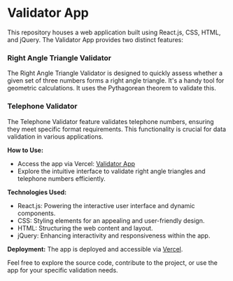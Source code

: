 # Validator App

This repository houses a web application built using React.js, CSS, HTML, and jQuery. The Validator App provides two distinct features:

### Right Angle Triangle Validator
The Right Angle Triangle Validator is designed to quickly assess whether a given set of three numbers forms a right angle triangle. It's a handy tool for geometric calculations. It uses the Pythagorean theorem to validate this.

### Telephone Validator
The Telephone Validator feature validates telephone numbers, ensuring they meet specific format requirements. This functionality is crucial for data validation in various applications.

**How to Use:**
- Access the app via Vercel: [Validator App](https://validator-app-rolys-projects.vercel.app/)
- Explore the intuitive interface to validate right angle triangles and telephone numbers efficiently.

**Technologies Used:**
- React.js: Powering the interactive user interface and dynamic components.
- CSS: Styling elements for an appealing and user-friendly design.
- HTML: Structuring the web content and layout.
- jQuery: Enhancing interactivity and responsiveness within the app.

**Deployment:**
The app is deployed and accessible via [Vercel](https://validator-app-rolys-projects.vercel.app/).

Feel free to explore the source code, contribute to the project, or use the app for your specific validation needs.
